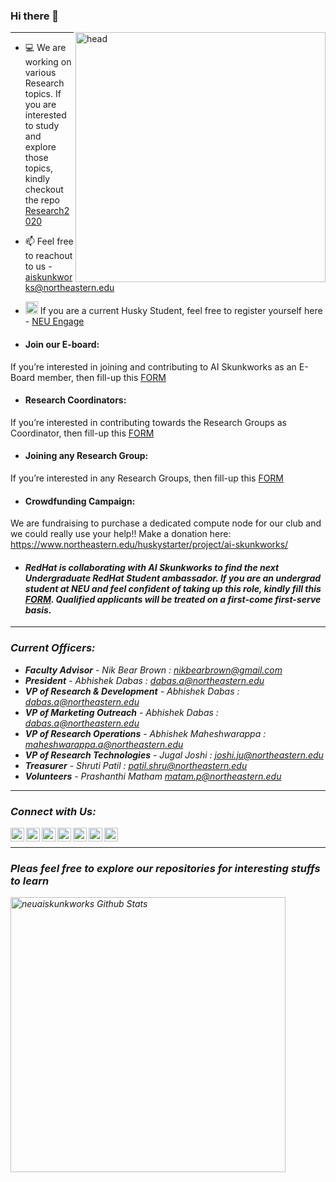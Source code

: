 ### Hi there 👋

<img align="right" alt="head" width="400px" src="https://user-images.githubusercontent.com/67298046/90579796-13653d00-e195-11ea-9aca-63355eeed649.png" /> 

--------------------
- 💻 We are working on various Research topics. If you are interested to study and explore those topics, kindly checkout the repo [Research2020](https://github.com/neuaiskunkworks/Research-2020)

- 📫 Feel free to reachout to us - aiskunkworks@northeastern.edu

- <img alt="NEU" width="20px" src="https://user-images.githubusercontent.com/67298046/90580613-4c061600-e197-11ea-8768-36cd391a6665.png"/> If you are a current Husky Student, feel free to register yourself here - [NEU Engage](https://neu.campuslabs.com/engage/organization/ai-skunkworks-at-northeastern)

- #### Join our E-board:
If you’re interested in joining and contributing to AI Skunkworks as an E-Board member, then fill-up this [FORM](https://bit.ly/39cvj4v)


- #### Research Coordinators:
If you’re interested in contributing towards the Research Groups as Coordinator, then fill-up this [FORM](https://bit.ly/3rRyrLy)


- #### Joining any Research Group:
If you’re interested in any Research Groups, then fill-up this [FORM](https://bit.ly/3hGfjLz)

- #### Crowdfunding Campaign:
We are fundraising to purchase a dedicated compute node for our club and we could really use your help!!
Make a donation here: https://www.northeastern.edu/huskystarter/project/ai-skunkworks/


- #### <i>RedHat is collaborating with AI Skunkworks to find the next Undergraduate RedHat Student ambassador. If you are an undergrad student at NEU and feel confident of taking up this role, kindly fill this [FORM](https://nam12.safelinks.protection.outlook.com/?url=https%3A%2F%2Fforms.office.com%2FPages%2FResponsePage.aspx%3Fid%3DgcLuqKOqrk2sm5o5i5IV52PXxpsXCd9MoG8dFRYB16pUOVhKNk5TQTE5MlUwWEs2M1VON0xKMTBPOC4u&data=04%7C01%7Cpatil.shru%40northeastern.edu%7Ca9387208bbf54f43c82308d8713fbf01%7Ca8eec281aaa34daeac9b9a398b9215e7%7C0%7C0%7C637383865908815712%7CUnknown%7CTWFpbGZsb3d8eyJWIjoiMC4wLjAwMDAiLCJQIjoiV2luMzIiLCJBTiI6Ik1haWwiLCJXVCI6Mn0%3D%7C1000&sdata=ePXH7Elq9HUsFz%2FVavR6avPJ8IOJ50Gi3kI8CiUf2x0%3D&reserved=0). Qualified applicants will be treated on a first-come first-serve basis.


---------------------
### Current Officers:

- __Faculty Advisor__ - Nik Bear Brown : <nikbearbrown@gmail.com>
- __President__ - Abhishek Dabas : <dabas.a@northeastern.edu>
- __VP of Research & Development__ - Abhishek Dabas : <dabas.a@northeastern.edu>
- __VP of Marketing Outreach__ - Abhishek Dabas : <dabas.a@northeastern.edu>
- __VP of Research Operations__	 - Abhishek Maheshwarappa : <maheshwarappa.a@northeastern.edu>
- __VP of Research Technologies__	- Jugal Joshi : <joshi.ju@northeastern.edu>
- __Treasurer__	- Shruti Patil : <patil.shru@northeastern.edu>
- __Volunteers__ - Prashanthi Matham <matam.p@northeastern.edu>

----------------------

### Connect with Us:

[<img align="left" alt="prabhuSub | Twitter" width="22px" src="https://cdn.jsdelivr.net/npm/simple-icons@v3/icons/twitter.svg" />][twitter]
[<img align="left" alt="prabhuSub | LinkedIn" width="22px" src="https://cdn.jsdelivr.net/npm/simple-icons@v3/icons/linkedin.svg" />][linkedin]
[<img align="left" alt="prabhuSub | Instagram" width="22px" src="https://cdn.jsdelivr.net/npm/simple-icons@v3/icons/instagram.svg" />][instagram]
[<img align="left" alt="prabhuSub | Instagram" width="22px" src="https://cdn.jsdelivr.net/npm/simple-icons@v3/icons/facebook.svg" />][facebook]
[<img align="left" alt="prabhuSub | Youtube" width="22px" src="https://cdn.jsdelivr.net/npm/simple-icons@3.10.0/icons/youtube.svg" />][youtube]
[<img align="left" alt="prabhuSub | MSTeams" width="22px" src="https://cdn.jsdelivr.net/npm/simple-icons@3.10.0/icons/microsoftteams.svg" />][microsoftteams]
[<img align="left" alt="prabhuSub | Website" width="22px" src="https://giving.northeastern.edu/live/image/gid/2/width/570/1972_Ai_Skunkworks.rev.1583425188.jpg" />][Website]


<br />

--------------------------------------------------------------------------------------

###  <i>Pleas feel free to explore our repositories for interesting stuffs to learn </i>

<img width="440px" align="left" alt="neuaiskunkworks Github Stats" src="https://github-readme-stats.vercel.app/api?username=neuaiskunkworks&show_icons=true&hide_border=true" />



[twitter]: https://twitter.com/skunkworksneu
[instagram]: https://www.instagram.com/aiskunkworks/
[linkedin]: https://www.linkedin.com/company/skunkworksneu
[facebook]: https://www.facebook.com/AI-Skunkworks-at-Northeastern-University-106569391111012/?view_public_for=106569391111012&ref=page_internal
[youtube]: https://www.youtube.com/channel/UCSqJ-CN73dOEinvRvlYc2Cw
[microsoftteams]: https://teams.microsoft.com/_#/school/conversations/General?threadId=19:9063a758b4774908b7bb74a0514818df@thread.tacv2&ctx=channel
[Website]: https://neu-ai-skunkworks.github.io/index.html


